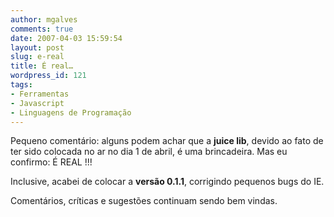 ```yaml
---
author: mgalves
comments: true
date: 2007-04-03 15:59:54
layout: post
slug: e-real
title: É real…
wordpress_id: 121
tags:
- Ferramentas
- Javascript
- Linguagens de Programação
---
```


Pequeno comentário: alguns podem achar que a **juice lib**, devido ao fato de ter sido colocada no ar no dia 1 de abril, é uma brincadeira. Mas eu confirmo: É REAL !!!

Inclusive, acabei de colocar a **versão 0.1.1**, corrigindo pequenos bugs do IE.

Comentários, críticas e sugestões continuam sendo bem vindas.
